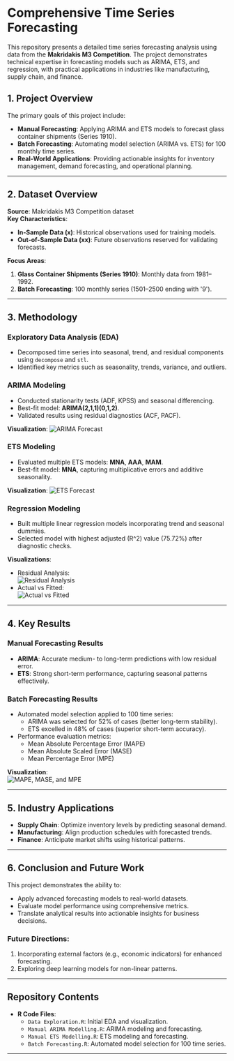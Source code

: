 
# Comprehensive Time Series Forecasting

This repository presents a detailed time series forecasting analysis using data from the **Makridakis M3 Competition**. The project demonstrates technical expertise in forecasting models such as ARIMA, ETS, and regression, with practical applications in industries like manufacturing, supply chain, and finance.

## 1. Project Overview

The primary goals of this project include:
- **Manual Forecasting**: Applying ARIMA and ETS models to forecast glass container shipments (Series 1910).
- **Batch Forecasting**: Automating model selection (ARIMA vs. ETS) for 100 monthly time series.
- **Real-World Applications**: Providing actionable insights for inventory management, demand forecasting, and operational planning.

---

## 2. Dataset Overview

**Source**: Makridakis M3 Competition dataset  
**Key Characteristics**:
- **In-Sample Data (x)**: Historical observations used for training models.
- **Out-of-Sample Data (xx)**: Future observations reserved for validating forecasts.

**Focus Areas**:
1. **Glass Container Shipments (Series 1910)**: Monthly data from 1981–1992.
2. **Batch Forecasting**: 100 monthly series (1501–2500 ending with '9').

---

## 3. Methodology

### Exploratory Data Analysis (EDA)
- Decomposed time series into seasonal, trend, and residual components using `decompose` and `stl`.
- Identified key metrics such as seasonality, trends, variance, and outliers.

### ARIMA Modeling
- Conducted stationarity tests (ADF, KPSS) and seasonal differencing.
- Best-fit model: **ARIMA(2,1,1)(0,1,2)**.
- Validated results using residual diagnostics (ACF, PACF).

**Visualization**:
![ARIMA Forecast](images_for_readme/Manual_Arima.png)

### ETS Modeling
- Evaluated multiple ETS models: **MNA**, **AAA**, **MAM**.
- Best-fit model: **MNA**, capturing multiplicative errors and additive seasonality.

**Visualization**:
![ETS Forecast](images_for_readme/Manual_ETS.png)

### Regression Modeling
- Built multiple linear regression models incorporating trend and seasonal dummies.
- Selected model with highest adjusted \(R^2\) value (75.72%) after diagnostic checks.

**Visualizations**:
- Residual Analysis:  
  ![Residual Analysis](images_for_readme/Residuals%20VS%20Fitted.png) 
- Actual vs Fitted:  
  ![Actual vs Fitted](images_for_readme/Act%20vs%20Fitted.png)

---

## 4. Key Results

### Manual Forecasting Results
- **ARIMA**: Accurate medium- to long-term predictions with low residual error.
- **ETS**: Strong short-term performance, capturing seasonal patterns effectively.

### Batch Forecasting Results
- Automated model selection applied to 100 time series:
  - ARIMA was selected for 52% of cases (better long-term stability).
  - ETS excelled in 48% of cases (superior short-term accuracy).
- Performance evaluation metrics:
  - Mean Absolute Percentage Error (MAPE)
  - Mean Absolute Scaled Error (MASE)
  - Mean Percentage Error (MPE)

**Visualization**:  
![MAPE, MASE, and MPE](images_for_readme/MAPE_MASE_MPE.png)

---

## 5. Industry Applications
- **Supply Chain**: Optimize inventory levels by predicting seasonal demand.
- **Manufacturing**: Align production schedules with forecasted trends.
- **Finance**: Anticipate market shifts using historical patterns.

---

## 6. Conclusion and Future Work

This project demonstrates the ability to:
- Apply advanced forecasting models to real-world datasets.
- Evaluate model performance using comprehensive metrics.
- Translate analytical results into actionable insights for business decisions.

### Future Directions:
1. Incorporating external factors (e.g., economic indicators) for enhanced forecasting.
2. Exploring deep learning models for non-linear patterns.

---

## Repository Contents

- **R Code Files**:
  - `Data Exploration.R`: Initial EDA and visualization.
  - `Manual ARIMA Modelling.R`: ARIMA modeling and forecasting.
  - `Manual ETS Modelling.R`: ETS modeling and forecasting.
  - `Batch Forecasting.R`: Automated model selection for 100 time series.

---
